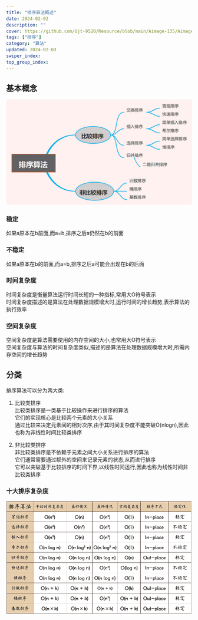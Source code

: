 ```yaml
---
title: "排序算法概述"
date: 2024-02-02
description: ""
cover: https://github.com/Gjt-9520/Resource/blob/main/Aimage-135/Aimage37.jpg?raw=true
tags: ["排序"]
category: "算法"
updated: 2024-02-03
swiper_index:
top_group_index:
---
```


## 基本概念

![十大排序算法](../images/十大排序算法.png)

### 稳定 

如果a原本在b前面,而a=b,排序之后a仍然在b的前面

### 不稳定       

如果a原本在b的前面,而a=b,排序之后a可能会出现在b的后面

### 时间复杂度       

时间复杂度是衡量算法运行时间长短的一种指标,常用大O符号表示      
时间复杂度描述的是算法在处理数据规模增大时,运行时间的增长趋势,表示算法的执行效率      

### 空间复杂度      

空间复杂度是算法需要使用的内存空间的大小,也常用大O符号表示      
空间复杂度与算法的时间复杂度类似,描述的是算法在处理数据规模增大时,所需内存空间的增长趋势     

## 分类

排序算法可以分为两大类: 

1. 比较类排序    
比较类排序是一类基于比较操作来进行排序的算法    
它们的实现核心是比较两个元素的大小关系       
通过比较来决定元素间的相对次序,由于其时间复杂度不能突破O(nlogn),因此也称为非线性时间比较类排序

2. 非比较类排序      
非比较类排序是不依赖于元素之间大小关系进行排序的算法        
它们通常需要通过额外的空间来记录元素的状态,从而进行排序    
它可以突破基于比较排序的时间下界,以线性时间运行,因此也称为线性时间非比较类排序   

### 十大排序复杂度

![十大排序复杂度](../images/十大排序算法复杂度.png)